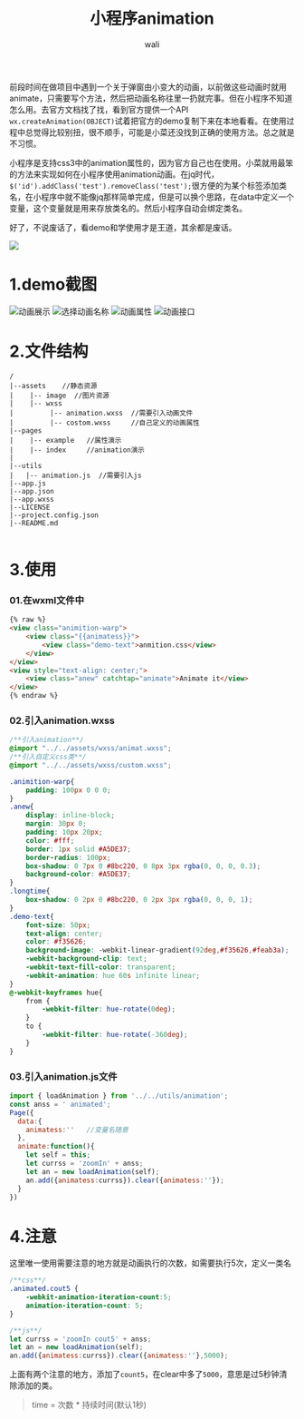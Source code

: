 ﻿---
layout: post
title: 小程序animation  #标题
tagline: 在小程序中使用animation
category: miniPrograms      #分类
author: wali    #作者
tag: animation     #标签
ghurl: https://github.com/walidream/xcxAnimation       #github url
ghurl_zip: https://github.com/walidream/xcxAnimation.git   #github zip下载

post_nav: false
---

前段时间在做项目中遇到一个关于弹窗由小变大的动画，以前做这些动画时就用animate，只需要写个方法，然后把动画名称往里一扔就完事。但在小程序不知道怎么用。去官方文档找了找，看到官方提供一个API `wx.createAnimation(OBJECT)`试着把官方的demo复制下来在本地看看。在使用过程中总觉得比较别扭，很不顺手，可能是小菜还没找到正确的使用方法。总之就是不习惯。

小程序是支持css3中的animation属性的，因为官方自己也在使用。小菜就用最笨的方法来实现如何在小程序使用animation动画。在jq时代，`$('id').addClass('test').removeClass('test');`很方便的为某个标签添加类名，在小程序中就不能像jq那样简单完成，但是可以换个思路，在data中定义一个变量，这个变量就是用来存放类名的。然后小程序自动会绑定类名。

好了，不说废话了，看demo和学使用才是王道，其余都是废话。

![](http://pif1uj55s.bkt.clouddn.com/assets/image/xcxAnimation/xcx_animation_05.gif)

# 1.demo截图

![动画展示](http://pif1uj55s.bkt.clouddn.com/assets/image/xcxAnimation/xcx_animation_01.png "动画展示")
![选择动画名称](http://pif1uj55s.bkt.clouddn.com/assets/image/xcxAnimation/xcx_animation_02.png "选择动画名称")
![动画属性](http://pif1uj55s.bkt.clouddn.com/assets/image/xcxAnimation/xcx_animation_03.png "动画属性")
![动画接口](http://pif1uj55s.bkt.clouddn.com/assets/image/xcxAnimation/xcx_animation_04.png "动画接口")

# 2.文件结构

```
/
|--assets    //静态资源
|    |-- image  //图片资源
|    |-- wxss  
|         |-- animation.wxss  //需要引入动画文件
|         |-- costom.wxss     //自己定义的动画属性
|--pages
|    |-- example   //属性演示
|    |-- index     //animation演示
|
|--utils
|   |-- animation.js  //需要引入js
|--app.js
|--app.json
|--app.wxss
|--LICENSE
|--project.config.json
|--README.md


```

# 3.使用

### 01.在wxml文件中

```html
{% raw %}
<view class="animition-warp">
    <view class="{{animatess}}">
        <view class="demo-text">anmition.css</view>
    </view>
</view>
<view style="text-align: center;">
    <view class="anew" catchtap="animate">Animate it</view>
</view>
{% endraw %}
```


### 02.引入animation.wxss

```css
/**引入animation**/
@import "../../assets/wxss/animat.wxss";  
/**引入自定义css类**/
@import "../../assets/wxss/custom.wxss";

.animition-warp{
    padding: 100px 0 0 0;
}
.anew{
    display: inline-block;
    margin: 30px 0;
    padding: 10px 20px;
    color: #fff;
    border: 1px solid #A5DE37;
    border-radius: 100px;
    box-shadow: 0 7px 0 #8bc220, 0 8px 3px rgba(0, 0, 0, 0.3);
    background-color: #A5DE37;
}
.longtime{
    box-shadow: 0 2px 0 #8bc220, 0 2px 3px rgba(0, 0, 0, 1);
}
.demo-text{
    font-size: 50px;
    text-align: center;
    color: #f35626;
    background-image: -webkit-linear-gradient(92deg,#f35626,#feab3a);
    -webkit-background-clip: text;
    -webkit-text-fill-color: transparent;
    -webkit-animation: hue 60s infinite linear;
}
@-webkit-keyframes hue{
    from {
        -webkit-filter: hue-rotate(0deg);
    }
    to {
        -webkit-filter: hue-rotate(-360deg);
    }
}
```

### 03.引入animation.js文件

```javascript
import { loadAnimation } from '../../utils/animation';
const anss = ' animated';
Page({
  data:{
    animatess:''   //变量名随意
  },
  animate:function(){
    let self = this;
    let currss = 'zoomIn' + anss;
    let an = new loadAnimation(self);
    an.add({animatess:currss}).clear({animatess:''});
  }
})
```

# 4.注意

这里唯一使用需要注意的地方就是动画执行的次数，如需要执行5次，定义一类名

```css
/**css**/
.animated.cout5 {
    -webkit-animation-iteration-count:5;
    animation-iteration-count: 5;
}
```

```javascript
/**js**/
let currss = 'zoomIn cout5' + anss;    
let an = new loadAnimation(self);
an.add({animatess:currss}).clear({animatess:''},5000);
```
上面有两个注意的地方，添加了`count5`，在clear中多了`5000`，意思是过5秒钟清除添加的类。

> time = 次数 * 持续时间(默认1秒) 




























